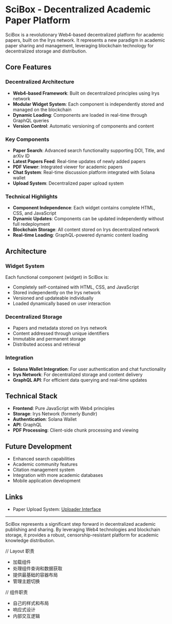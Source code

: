 # SciBox - Decentralized Academic Paper Platform

SciBox is a revolutionary Web4-based decentralized platform for academic papers, built on the Irys network. It represents a new paradigm in academic paper sharing and management, leveraging blockchain technology for decentralized storage and distribution.

## Core Features

### Decentralized Architecture
- **Web4-based Framework**: Built on decentralized principles using Irys network
- **Modular Widget System**: Each component is independently stored and managed on the blockchain
- **Dynamic Loading**: Components are loaded in real-time through GraphQL queries
- **Version Control**: Automatic versioning of components and content

### Key Components
- **Paper Search**: Advanced search functionality supporting DOI, Title, and arXiv ID
- **Latest Papers Feed**: Real-time updates of newly added papers
- **PDF Viewer**: Integrated viewer for academic papers
- **Chat System**: Real-time discussion platform integrated with Solana wallet
- **Upload System**: Decentralized paper upload system

### Technical Highlights
- **Component Independence**: Each widget contains complete HTML, CSS, and JavaScript
- **Dynamic Updates**: Components can be updated independently without full redeployment
- **Blockchain Storage**: All content stored on Irys decentralized network
- **Real-time Loading**: GraphQL-powered dynamic content loading

## Architecture

### Widget System
Each functional component (widget) in SciBox is:
- Completely self-contained with HTML, CSS, and JavaScript
- Stored independently on the Irys network
- Versioned and updateable individually
- Loaded dynamically based on user interaction

### Decentralized Storage
- Papers and metadata stored on Irys network
- Content addressed through unique identifiers
- Immutable and permanent storage
- Distributed access and retrieval

### Integration
- **Solana Wallet Integration**: For user authentication and chat functionality
- **Irys Network**: For decentralized storage and content delivery
- **GraphQL API**: For efficient data querying and real-time updates

## Technical Stack
- **Frontend**: Pure JavaScript with Web4 principles
- **Storage**: Irys Network (formerly Bundlr)
- **Authentication**: Solana Wallet
- **API**: GraphQL
- **PDF Processing**: Client-side chunk processing and viewing

## Future Development
- Enhanced search capabilities
- Academic community features
- Citation management system
- Integration with more academic databases
- Mobile application development

## Links
- Paper Upload System: [Uploader Interface](https://uploader.irys.xyz/28CMUfviKfsEquZ9YCwxwPvJoUMujDLEJvqsuhcBXRQL/index.html)

---

SciBox represents a significant step forward in decentralized academic publishing and sharing. By leveraging Web4 technologies and blockchain storage, it provides a robust, censorship-resistant platform for academic knowledge distribution.



// Layout 职责
- 加载组件
- 处理组件查询和数据获取
- 提供最基础的容器布局
- 管理主题切换

// 组件职责
- 自己的样式和布局
- 响应式设计
- 内部交互逻辑
